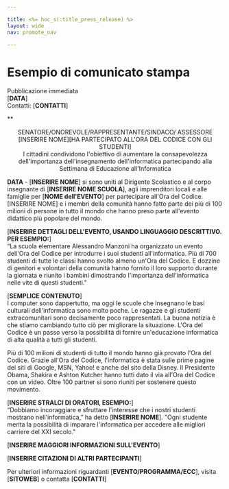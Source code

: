 ```yaml
---

title: <%= hoc_s(:title_press_release) %>
layout: wide
nav: promote_nav

---
```



# Esempio di comunicato stampa

Pubblicazione immediata  
[**DATA**]  
Contatti: [**CONTATTI**]  
  


**

<center>
  SENATORE/ONOREVOLE/RAPPRESENTANTE/SINDACO/ ASSESSORE [INSERIRE NOME][HA PARTECIPATO ALL'ORA DEL CODICE CON GLI STUDENTI]</strong><br /> I cittadini condividono l'obiettivo di aumentare la consapevolezza dell'importanza dell'insegnamento dell'informatica partecipando alla Settimana di Educazione all'Informatica
</center>

  
  
</p> 

**DATA** - [**INSERIRE NOME**] si sono uniti al Dirigente Scolastico e al corpo insegnante di [**INSERIRE NOME SCUOLA**], agli imprenditori locali e alle famiglie per [**NOME dell'EVENTO**] per partecipare all'Ora del Codice. [INSERIRE NOME] e i membri della comunità hanno fatto parte dei più di 100 milioni di persone in tutto il mondo che hanno preso parte all'evento didattico più popolare del mondo.

[**INSERIRE DETTAGLI DELL'EVENTO, USANDO LINGUAGGIO DESCRITTIVO. PER ESEMPIO:**]  
“La scuola elementare Alessandro Manzoni ha organizzato un evento dell'Ora del Codice per introdurre i suoi studenti all'informatica. Più di 700 studenti di tutte le classi hanno svolto almeno un'Ora del Codice. E dozzine di genitori e volontari della comunità hanno fornito il loro supporto durante la giornata e riunito i bambini dimostrando l'importanza dell'informatica nelle vite di questi studenti."

[**SEMPLICE CONTENUTO**]  
I computer sono dappertutto, ma oggi le scuole che insegnano le basi culturali dell'informatica sono molto poche. Le ragazze e gli studenti extracomunitari sono decisamente poco rappresentati. La buona notizia è che stiamo cambiando tutto ciò per migliorare la situazione. L'Ora del Codice è un passo verso la possibilità di fornire un'educazione informatica di alta qualità a tutti gli studenti.

Più di 100 milioni di studenti di tutto il mondo hanno già provato l'Ora del Codice. Grazie all'Ora del Codice, l'informatica è stata sulle prime pagine dei siti di Google, MSN, Yahoo! e anche del sito della Disney. Il Presidente Obama, Shakira e Ashton Kutcher hanno tutti dato il via all'Ora del Codice con un video. Oltre 100 partner si sono riuniti per sostenere questo movimento.

[**INSERIRE STRALCI DI ORATORI, ESEMPIO:**]  
“Dobbiamo incoraggiare e sfruttare l'interesse che i nostri studenti mostrano nell'informatica,” ha detto [**INSERIRE NOME**]. "Ogni studente merita la possibilità di imparare l'informatica per accedere alle migliori carriere del XXI secolo."

[**INSERIRE MAGGIORI INFORMAZIONI SULL'EVENTO**]

[**INSERIRE CITAZIONI DI ALTRI PARTECIPANTI**]

Per ulteriori informazioni riguardanti [**EVENTO/PROGRAMMA/ECC**], visita [**SITOWEB**] o contatta [**CONTATTI**]

  
  


